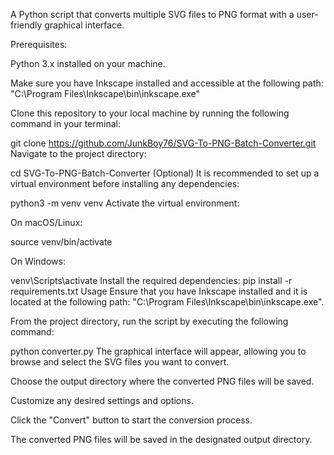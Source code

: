 A Python script that converts multiple SVG files to PNG format with a user-friendly graphical interface.

Prerequisites:

Python 3.x installed on your machine.

Make sure you have Inkscape installed and accessible at the following path: 
"C:\Program Files\Inkscape\bin\inkscape.exe"

Clone this repository to your local machine by running the following command in your terminal:

git clone https://github.com/JunkBoy76/SVG-To-PNG-Batch-Converter.git
Navigate to the project directory:

cd SVG-To-PNG-Batch-Converter
(Optional) It is recommended to set up a virtual environment before installing any dependencies:

python3 -m venv venv
Activate the virtual environment:

On macOS/Linux:

source venv/bin/activate

On Windows:

venv\Scripts\activate
Install the required dependencies:
pip install -r requirements.txt
Usage
Ensure that you have Inkscape installed and it is located at the following path: "C:\Program Files\Inkscape\bin\inkscape.exe".

From the project directory, run the script by executing the following command:

python converter.py
The graphical interface will appear, allowing you to browse and select the SVG files you want to convert.

Choose the output directory where the converted PNG files will be saved.

Customize any desired settings and options.

Click the "Convert" button to start the conversion process.

The converted PNG files will be saved in the designated output directory.
